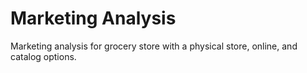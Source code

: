 # Marketing Analysis
Marketing analysis for grocery store with a physical store, online, and catalog options.
